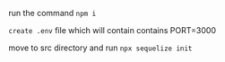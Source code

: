 run the command `npm i`

`create .env` file which will contain contains PORT=3000

move to src directory and run `npx sequelize init`
